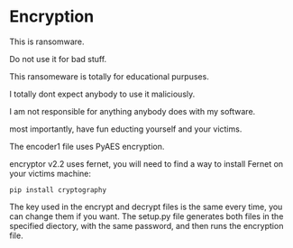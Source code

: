 # Encryption
This is ransomware.

Do not use it for bad stuff.

This ransomeware is totally for educational purpuses.

I totally dont expect anybody to use it maliciously.

I am not responsible for anything anybody does with my software.

most importantly, have fun educting yourself and your victims.

The encoder1 file uses PyAES encryption.

encryptor v2.2 uses fernet, you will need to find a way to install Fernet on your victims machine:
```
pip install cryptography
```
The key used in the encrypt and decrypt files is the same every time, you can change them if you want. The setup.py file generates both files in the specified diectory, with the same password, and then runs the encryption file.
